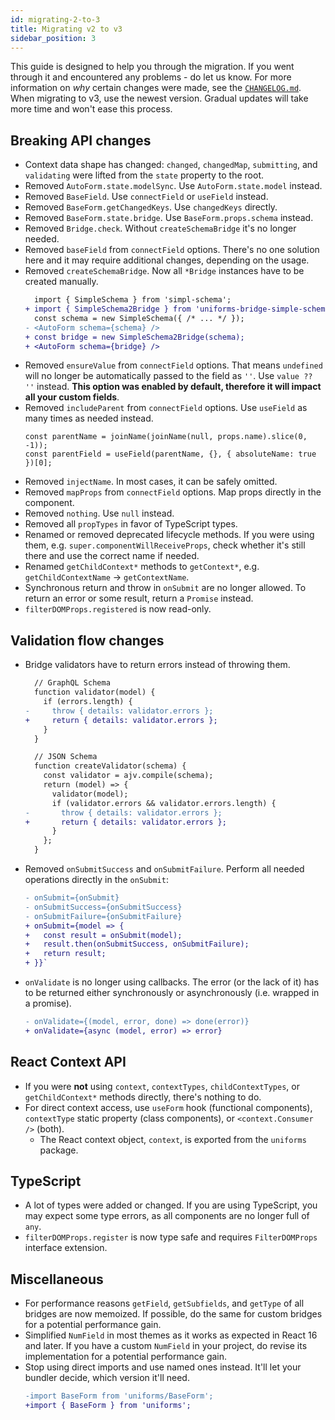 ```yaml
---
id: migrating-2-to-3
title: Migrating v2 to v3
sidebar_position: 3
---
```


This guide is designed to help you through the migration. If you went through it and encountered any problems - do let us know. For more information on _why_ certain changes were made, see the [`CHANGELOG.md`](https://github.com/vazco/uniforms/blob/master/CHANGELOG.md). When migrating to v3, use the newest version. Gradual updates will take more time and won't ease this process.

## Breaking API changes

- Context data shape has changed: `changed`, `changedMap`, `submitting`, and `validating` were lifted from the `state` property to the root.
- Removed `AutoForm.state.modelSync`. Use `AutoForm.state.model` instead.
- Removed `BaseField`. Use `connectField` or `useField` instead.
- Removed `BaseForm.getChangedKeys`. Use `changedKeys` directly.
- Removed `BaseForm.state.bridge`. Use `BaseForm.props.schema` instead.
- Removed `Bridge.check`. Without `createSchemaBridge` it's no longer needed.
- Removed `baseField` from `connectField` options. There's no one solution here and it may require additional changes, depending on the usage.
- Removed `createSchemaBridge`. Now all `*Bridge` instances have to be created manually.
  ```diff
    import { SimpleSchema } from 'simpl-schema';
  + import { SimpleSchema2Bridge } from 'uniforms-bridge-simple-schema-2';
    const schema = new SimpleSchema({ /* ... */ });
  - <AutoForm schema={schema} />
  + const bridge = new SimpleSchema2Bridge(schema);
  + <AutoForm schema={bridge} />
  ```
- Removed `ensureValue` from `connectField` options. That means `undefined` will no longer be automatically passed to the field as `''`. Use `value ?? ''` instead. **This option was enabled by default, therefore it will impact all your custom fields**.
- Removed `includeParent` from `connectField` options. Use `useField` as many times as needed instead.
  ```tsx
  const parentName = joinName(joinName(null, props.name).slice(0, -1));
  const parentField = useField(parentName, {}, { absoluteName: true })[0];
  ```
- Removed `injectName`. In most cases, it can be safely omitted.
- Removed `mapProps` from `connectField` options. Map props directly in the component.
- Removed `nothing`. Use `null` instead.
- Removed all `propTypes` in favor of TypeScript types.
- Renamed or removed deprecated lifecycle methods. If you were using them, e.g. `super.componentWillReceiveProps`, check whether it's still there and use the correct name if needed.
- Renamed `getChildContext*` methods to `getContext*`, e.g. `getChildContextName` -> `getContextName`.
- Synchronous return and throw in `onSubmit` are no longer allowed. To return an error or some result, return a `Promise` instead.
- `filterDOMProps.registered` is now read-only.

## Validation flow changes

- Bridge validators have to return errors instead of throwing them.
  ```diff
    // GraphQL Schema
    function validator(model) {
      if (errors.length) {
  -     throw { details: validator.errors };
  +     return { details: validator.errors };
      }
    }
  ```
  ```diff
    // JSON Schema
    function createValidator(schema) {
      const validator = ajv.compile(schema);
      return (model) => {
        validator(model);
        if (validator.errors && validator.errors.length) {
  -       throw { details: validator.errors };
  +       return { details: validator.errors };
        }
      };
    }
  ```
- Removed `onSubmitSuccess` and `onSubmitFailure`. Perform all needed operations directly in the `onSubmit`:
  ```diff
  - onSubmit={onSubmit}
  - onSubmitSuccess={onSubmitSuccess}
  - onSubmitFailure={onSubmitFailure}
  + onSubmit={model => {
  +   const result = onSubmit(model);
  +   result.then(onSubmitSuccess, onSubmitFailure);
  +   return result;
  + }}`
  ```
- `onValidate` is no longer using callbacks. The error (or the lack of it) has to be returned either synchronously or asynchronously (i.e. wrapped in a promise).
  ```diff
  - onValidate={(model, error, done) => done(error)}
  + onValidate={async (model, error) => error}
  ```

## React Context API

- If you were **not** using `context`, `contextTypes`, `childContextTypes`, or `getChildContext*` methods directly, there's nothing to do.
- For direct context access, use `useForm` hook (functional components), `contextType` static property (class components), or `<context.Consumer />` (both).
  - The React context object, `context`, is exported from the `uniforms` package.

## TypeScript

- A lot of types were added or changed. If you are using TypeScript, you may expect some type errors, as all components are no longer full of `any`.
- `filterDOMProps.register` is now type safe and requires `FilterDOMProps` interface extension.

## Miscellaneous

- For performance reasons `getField`, `getSubfields`, and `getType` of all bridges are now memoized. If possible, do the same for custom bridges for a potential performance gain.
- Simplified `NumField` in most themes as it works as expected in React 16 and later. If you have a custom `NumField` in your project, do revise its implementation for a potential performance gain.
- Stop using direct imports and use named ones instead. It'll let your bundler decide, which version it'll need.
  ```diff
  -import BaseForm from 'uniforms/BaseForm';
  +import { BaseForm } from 'uniforms';
  ```
